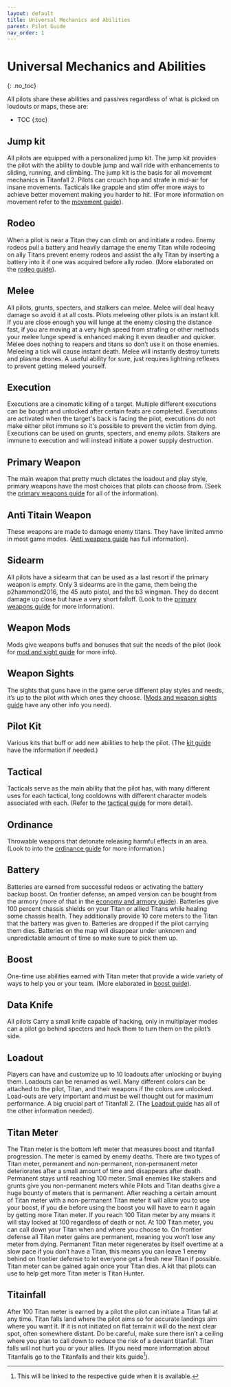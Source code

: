 ```yaml
---
layout: default
title: Universal Mechanics and Abilities
parent: Pilot Guide
nav_order: 1
---
```

# Universal Mechanics and Abilities
{: .no_toc}

All pilots share these abilities and passives regardless of what is picked on loudouts or maps, these are:

- TOC
{:toc}

## Jump kit

All pilots are equipped with a personalized jump kit. The jump kit provides the pilot with the ability to double jump and wall ride with enhancements to sliding, running, and climbing. The jump kit is the basis for all movement mechanics in Titanfall 2. Pilots can crouch hop and strafe in mid-air for insane movements. Tacticals like grapple and stim offer more ways to achieve better movement making you harder to hit. (For more information on movement refer to the [movement guide]).

## Rodeo

When a pilot is near a Titan they can climb on and initiate a rodeo. Enemy rodeos pull a battery and heavily damage the enemy Titan while rodeoing on ally Titans prevent enemy rodeos and assist the ally Titan by inserting a battery into it if one was acquired before ally rodeo. (More elaborated on the [rodeo guide]).

## Melee

All pilots, grunts, specters, and stalkers can melee. Melee will deal heavy damage so avoid it at all costs. Pilots meleeing other pilots is an instant kill. If you are close enough you will lunge at the enemy closing the distance fast, if you are moving at a very high speed from strafing or other methods your melee lunge speed is enhanced making it even deadlier and quicker. Melee does nothing to reapers and titans so don’t use it on those enemies. Meleeing a tick will cause instant death. Melee will instantly destroy turrets and plasma drones. A useful ability for sure, just requires lightning reflexes to prevent getting meleed yourself.

## Execution

Executions are a cinematic killing of a target. Multiple different executions can be bought and unlocked after certain feats are completed. Executions are activated when the target's back is facing the pilot, executions do not make either pilot immune so it's possible to prevent the victim from dying. Executions can be used on grunts, specters, and enemy pilots. Stalkers are immune to execution and will instead initiate a power supply destruction.

## Primary Weapon

The main weapon that pretty much dictates the loadout and play style, primary weapons have the most choices that pilots can choose from. (Seek the [primary weapons guide] for all of the information).

## Anti Titain Weapon

These weapons are made to damage enemy titans. They have limited ammo in most game modes. ([Anti weapons guide] has full information).

## Sidearm

All pilots have a sidearm that can be used as a last resort if the primary weapon is empty. Only 3 sidearms are in the game, them being the p2hammond2016, the 45 auto pistol, and the b3 wingman. They do decent damage up close but have a very short falloff. (Look to the [primary weapons guide] for more information).

## Weapon Mods

Mods give weapons buffs and bonuses that suit the needs of the pilot (look for [mod and sight guide] for more info).

## Weapon Sights

The sights that guns have in the game serve different play styles and needs, it’s up to the pilot with which ones they choose. ([Mods and weapon sights guide] have any other info you need).

## Pilot Kit

Various kits that buff or add new abilities to help the pilot. (The [kit guide] have the information if needed.)

## Tactical

Tacticals serve as the main ability that the pilot has, with many different uses for each tactical, long cooldowns with different character models associated with each. (Refer to the [tactical guide] for more detail).

## Ordinance

Throwable weapons that detonate releasing harmful effects in an area. (Look to into the [ordinance guide] for more information.)

## Battery

Batteries are earned from successful rodeos or activating the battery backup boost. On frontier defense, an amped version can be bought from the armory (more of that in the [economy and armory guide]). Batteries give 100 percent chassis shields on your Titan or allied Titans while healing some chassis health. They additionally provide 10 core meters to the Titan that the battery was given to. Batteries are dropped if the pilot carrying them dies. Batteries on the map will disappear under unknown and unpredictable amount of time so make sure to pick them up.

## Boost

One-time use abilities earned with Titan meter that provide a wide variety of ways to help you or your team. (More elaborated in [boost guide]).

## Data Knife

All pilots Carry a small knife capable of hacking, only in multiplayer modes can a pilot go behind specters and hack them to turn them on the pilot’s side.

## Loadout

Players can have and customize up to 10 loadouts after unlocking or buying them. Loadouts can be renamed as well. Many different colors can be attached to the pilot, Titan, and their weapons if the colors are unlocked. Load-outs are very important and must be well thought out for maximum performance. A big crucial part of Titanfall 2. (The [Loadout guide] has all of the other information needed).

## Titan Meter

The Titan meter is the bottom left meter that measures boost and titanfall progression. The meter is earned by enemy deaths. There are two types of Titan meter, permanent and non-permanent, non-permanent meter deteriorates after a small amount of time and disappears after death. Permanent stays until reaching 100 meter. Small enemies like stalkers and grunts give you non-permanent meters while Pilots and Titan deaths give a huge bounty of meters that is permanent. After reaching a certain amount of Titan meter with a non-permanent Titan meter it will allow you to use your boost, if you die before using the boost you will have to earn it again by getting more Titan meter. If you reach 100 Titan meter by any means it will stay locked at 100 regardless of death or not. At 100 Titan meter, you can call down your Titan when and where you choose to. On frontier defense all Titan meter gains are permanent, meaning you won’t lose any meter from dying. Permanent Titan meter regenerates by itself overtime at a slow pace if you don’t have a Titan, this means you can leave 1 enemy behind on frontier defense to let everyone get a fresh new Titan if possible. Titan meter can be gained again once your Titan dies. A kit that pilots can use to help get more Titan meter is Titan Hunter.

## Titainfall

After 100 Titan meter is earned by a pilot the pilot can initiate a Titan fall at any time. Titan falls land where the pilot aims so for accurate landings aim where you want it. If it is not initiated on flat terrain it will do the next clear spot, often somewhere distant. Do be careful, make sure there isn’t a ceiling where you plan to call down to reduce the risk of a deviant titanfall. Titan falls will not hurt you or your allies. (If you need more information about Titanfalls go to the Titanfalls and their kits guide[^1]).

[movement guide]: /frontier-biz/pilotguide/
[rodeo guide]: /frontier-biz/pilotguide/
[primary weapons guide]: /frontier-biz/pilotguide/
[Anti weapons guide]: /frontier-biz/pilotguide/
[mod and sight guide]: /frontier-biz/pilotguide/
[Mods and weapon sights guide]: /frontier-biz/pilotguide/
[kit guide]: /frontier-biz/pilotguide/
[tactical guide]: /frontier-biz/pilotguide/
[ordinance guide]: /frontier-biz/pilotguide/
[economy and armory guide]: /frontier-biz/pilotguide/
[boost guide]: /frontier-biz/pilotguide/
[Loadout guide]: /frontier-biz/pilotguide/
[^1]: This will be linked to the respective guide when it is available.